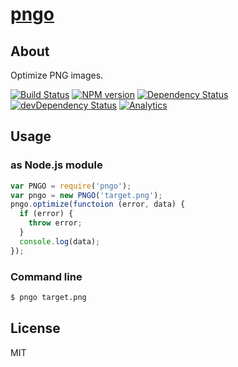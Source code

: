 # [pngo](https://npmjs.org/package/pngo)

## About

Optimize PNG images.

[![Build Status](https://travis-ci.org/1000ch/pngo.svg?branch=master)](https://travis-ci.org/1000ch/pngo)
[![NPM version](https://badge.fury.io/js/pngo.svg)](http://badge.fury.io/js/pngo)
[![Dependency Status](https://david-dm.org/1000ch/pngo.svg)](https://david-dm.org/1000ch/pngo)
[![devDependency Status](https://david-dm.org/1000ch/pngo/dev-status.svg)](https://david-dm.org/1000ch/pngo#info=devDependencies)
[![Analytics](https://ga-beacon.appspot.com/UA-49530352-2/pngo/readme)](https://github.com/1000ch/pngo)

## Usage

### as Node.js module

```js
var PNGO = require('pngo');
var pngo = new PNGO('target.png');
pngo.optimize(functoion (error, data) {
  if (error) {
    throw error;
  }
  console.log(data);
});
```

### Command line

```sh
$ pngo target.png
```

## License

MIT